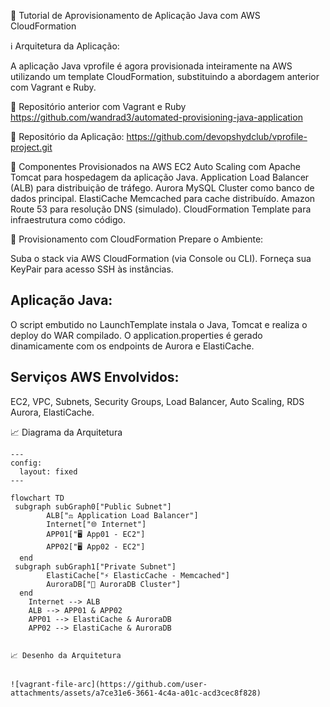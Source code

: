 📘 Tutorial de Aprovisionamento de Aplicação Java com AWS CloudFormation


ℹ️ Arquitetura da Aplicação:

A aplicação Java vprofile é agora provisionada inteiramente na AWS utilizando um template CloudFormation, substituindo a abordagem anterior com Vagrant e Ruby.

🔗 Repositório anterior com Vagrant e Ruby
https://github.com/wandrad3/automated-provisioning-java-application

🔗 Repositório da Aplicação:
https://github.com/devopshydclub/vprofile-project.git

🧩 Componentes Provisionados na AWS
EC2 Auto Scaling com Apache Tomcat para hospedagem da aplicação Java.
Application Load Balancer (ALB) para distribuição de tráfego.
Aurora MySQL Cluster como banco de dados principal.
ElastiCache Memcached para cache distribuído.
Amazon Route 53 para resolução DNS (simulado).
CloudFormation Template para infraestrutura como código.


🚀 Provisionamento com CloudFormation
Prepare o Ambiente:

Suba o stack via AWS CloudFormation (via Console ou CLI). Forneça sua KeyPair para acesso SSH às instâncias.

## Aplicação Java:

O script embutido no LaunchTemplate instala o Java, Tomcat e realiza o deploy do WAR compilado. O application.properties é gerado dinamicamente com os endpoints de Aurora e ElastiCache.

## Serviços AWS Envolvidos:

EC2, VPC, Subnets, Security Groups, Load Balancer, Auto Scaling, RDS Aurora, ElastiCache.

📈 Diagrama da Arquitetura

```mermaid
---
config:
  layout: fixed
---

flowchart TD
 subgraph subGraph0["Public Subnet"]
        ALB["⚖️ Application Load Balancer"]
        Internet["🌐 Internet"]
        APP01["🖥️ App01 - EC2"]
        APP02["🖥️ App02 - EC2"]
  end
 subgraph subGraph1["Private Subnet"]
        ElastiCache["⚡ ElasticCache - Memcached"]
        AuroraDB["💾 AuroraDB Cluster"]
  end
    Internet --> ALB
    ALB --> APP01 & APP02
    APP01 --> ElastiCache & AuroraDB
    APP02 --> ElastiCache & AuroraDB


📈 Desenho da Arquitetura


![vagrant-file-arc](https://github.com/user-attachments/assets/a7ce31e6-3661-4c4a-a01c-acd3cec8f828)

  
